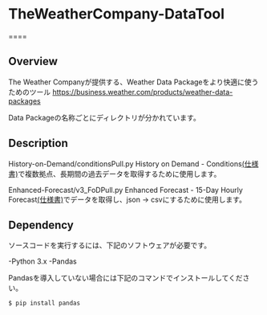 # TheWeatherCompany-DataTool
====

## Overview
The Weather Companyが提供する、Weather Data Packageをより快適に使うためのツール
https://business.weather.com/products/weather-data-packages

Data Packageの名称ごとにディレクトリが分かれています。

## Description
History-on-Demand/conditionsPull.py
History on Demand - Conditions[(仕様書)](https://ibm.co/v3rHoDc)で複数拠点、長期間の過去データを取得するために使用します。

Enhanced-Forecast/v3_FoDPull.py
Enhanced Forecast - 15-Day Hourly Forecast[(仕様書)](https://ibm.co/v3HFap)でデータを取得し、json -> csvにするために使用します。

## Dependency
ソースコードを実行するには、下記のソフトウェアが必要です。

-Python 3.x
-Pandas

Pandasを導入していない場合には下記のコマンドでインストールしてください。

`$ pip install pandas`
